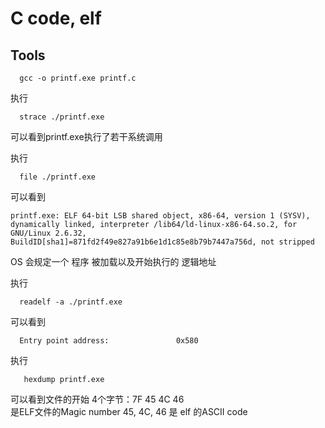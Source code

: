 # C code, elf

Tools
  - 

```
  gcc -o printf.exe printf.c
```
执行
```
  strace ./printf.exe
```
可以看到printf.exe执行了若干系统调用

执行
```
  file ./printf.exe
```
可以看到
```
printf.exe: ELF 64-bit LSB shared object, x86-64, version 1 (SYSV), dynamically linked, interpreter /lib64/ld-linux-x86-64.so.2, for GNU/Linux 2.6.32, BuildID[sha1]=871fd2f49e827a91b6e1d1c85e8b79b7447a756d, not stripped
```

OS 会规定一个 程序 被加载以及开始执行的 逻辑地址

执行
```
  readelf -a ./printf.exe
```
可以看到
```
  Entry point address:               0x580
```
执行 
```
   hexdump printf.exe
```
可以看到文件的开始 4个字节：7F 45 4C  46  
是ELF文件的Magic number 45, 4C, 46 是 elf 的ASCII code